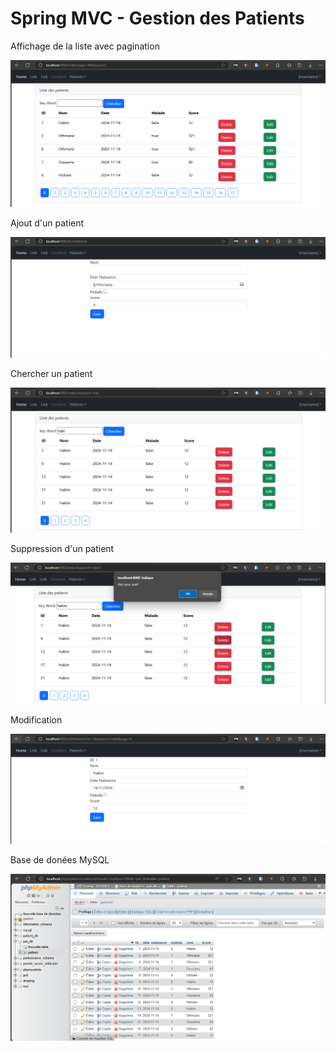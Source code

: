 <h1>Spring MVC - Gestion des Patients</h1>
<p>Affichage de la liste avec pagination</p>
<img src="images/pic1.PNG"/>
<p>Ajout d'un patient</p>
<img src="images/pic2.PNG"/>
<p>Chercher un patient</p>
<img src="images/pic3.PNG"/>
<p>Suppression d'un patient</p>
<img src="images/pic4.PNG"/>
<p>Modification</p>
<img src="images/pic5.PNG"/>
<p>Base de donées MySQL</p>
<img src="images/pic6.PNG"/>